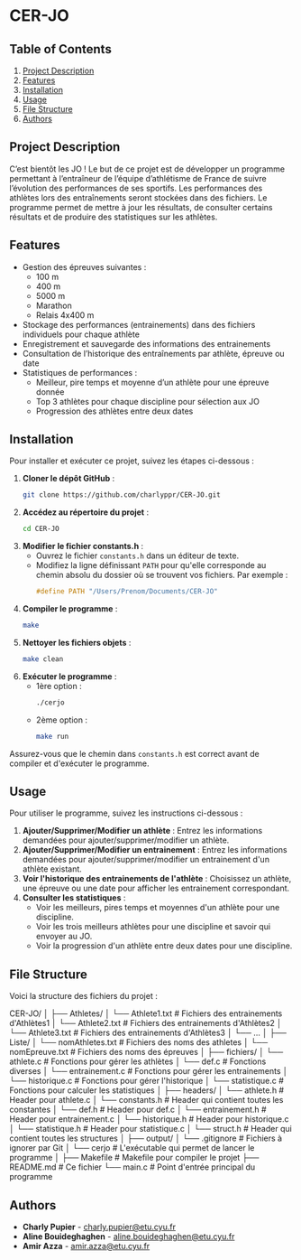 # CER-JO



## Table of Contents
1. [Project Description](#project-description)
2. [Features](#features)
3. [Installation](#installation)
4. [Usage](#usage)
5. [File Structure](#file-structure)
6. [Authors](#authors)



## Project Description

C’est bientôt les JO ! Le but de ce projet est de développer un programme permettant à l’entraîneur de l’équipe d’athlétisme de France de suivre l’évolution des performances de ses sportifs. Les performances des athlètes lors des entraînements seront stockées dans des fichiers. Le programme permet de mettre à jour les résultats, de consulter certains résultats et de produire des statistiques sur les athlètes.



## Features

- Gestion des épreuves suivantes :
  - 100 m
  - 400 m
  - 5000 m
  - Marathon
  - Relais 4x400 m
- Stockage des performances (entrainements) dans des fichiers individuels pour chaque athlète
- Enregistrement et sauvegarde des informations des entrainements
- Consultation de l’historique des entraînements par athlète, épreuve ou date
- Statistiques de performances :
  - Meilleur, pire temps et moyenne d’un athlète pour une épreuve donnée
  - Top 3 athlètes pour chaque discipline pour sélection aux JO
  - Progression des athlètes entre deux dates



## Installation

Pour installer et exécuter ce projet, suivez les étapes ci-dessous :

1. **Cloner le dépôt GitHub** :
    ```bash
    git clone https://github.com/charlyppr/CER-JO.git
    ```
2. **Accédez au répertoire du projet** :
    ```bash
    cd CER-JO
    ```
3. **Modifier le fichier constants.h** :
    - Ouvrez le fichier `constants.h` dans un éditeur de texte.
    - Modifiez la ligne définissant `PATH` pour qu'elle corresponde au chemin absolu du dossier où se trouvent vos fichiers. Par exemple :
      ```c
      #define PATH "/Users/Prenom/Documents/CER-JO"
      ```
4. **Compiler le programme** :
    ```bash
    make
    ```
5. **Nettoyer les fichiers objets** :
    ```bash
    make clean
    ```
6. **Exécuter le programme** :
    - 1ère option :
      ```bash
      ./cerjo
      ```
    - 2ème option :
      ```bash
      make run
      ```

Assurez-vous que le chemin dans `constants.h` est correct avant de compiler et d'exécuter le programme.



## Usage

Pour utiliser le programme, suivez les instructions ci-dessous :

1. **Ajouter/Supprimer/Modifier un athlète** : Entrez les informations demandées pour ajouter/supprimer/modifier un athlète.
2. **Ajouter/Supprimer/Modifier un entrainement** : Entrez les informations demandées pour ajouter/supprimer/modifier un entrainement d'un athlète existant.
3. **Voir l'historique des entrainements de l'athlète** : Choisissez un athlète, une épreuve ou une date pour afficher les entrainement correspondant.
4. **Consulter les statistiques** :
    - Voir les meilleurs, pires temps et moyennes d'un athlète pour une discipline.
    - Voir les trois meilleurs athlètes pour une discipline et savoir qui envoyer au JO.
    - Voir la progression d'un athlète entre deux dates pour une discipline.



## File Structure

Voici la structure des fichiers du projet :

CER-JO/
│
├── Athletes/
│ └── Athlete1.txt # Fichiers des entrainements d'Athlètes1
│ └── Athlete2.txt # Fichiers des entrainements d'Athlètes2
│ └── Athlete3.txt # Fichiers des entrainements d'Athlètes3
│ └── ...
│
├── Liste/
│ └── nomAthletes.txt # Fichiers des noms des athletes
│ └── nomEpreuve.txt # Fichiers des noms des épreuves
│
├── fichiers/
│ └── athlete.c # Fonctions pour gérer les athlètes
│ └── def.c # Fonctions diverses
│ └── entrainement.c # Fonctions pour gérer les entrainements
│ └── historique.c # Fonctions pour gérer l'historique
│ └── statistique.c # Fonctions pour calculer les statistiques
│
├── headers/
│ └── athlete.h # Header pour athlete.c
│ └── constants.h # Header qui contient toutes les constantes
│ └── def.h # Header pour def.c
│ └── entrainement.h # Header pour entrainement.c
│ └── historique.h # Header pour historique.c
│ └── statistique.h # Header pour statistique.c
│ └── struct.h # Header qui contient toutes les structures
│
├── output/
│ └── .gitignore # Fichiers à ignorer par Git
│ └── cerjo # L'exécutable qui permet de lancer le programme
│
├── Makefile # Makefile pour compiler le projet
├── README.md # Ce fichier
└── main.c # Point d'entrée principal du programme



## Authors

- **Charly Pupier** - [charly.pupier@etu.cyu.fr](mailto:charly.pupier@etu.cyu.fr)
- **Aline Bouideghaghen** - [aline.bouideghaghen@etu.cyu.fr](mailto:aline.bouideghaghen@etu.cyu.fr)
- **Amir Azza** - [amir.azza@etu.cyu.fr](mailto:amir.azza@etu.cyu.fr)
